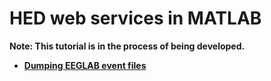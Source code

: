 # HED web services in MATLAB

**Note: This tutorial is in the process of being developed.** 



* [**Dumping EEGLAB event files**](dump-eeglab-event-file-anchor)  




